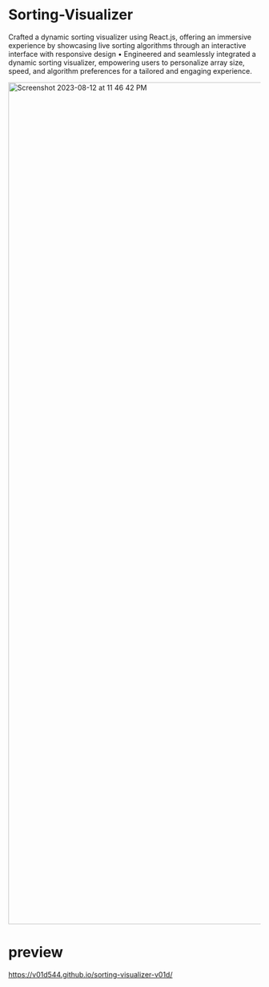 # Sorting-Visualizer
Crafted a dynamic sorting visualizer using React.js, offering an immersive experience by showcasing live sorting
algorithms through an interactive interface with responsive design
• Engineered and seamlessly integrated a dynamic sorting visualizer, empowering users to personalize array size,
speed, and algorithm preferences for a tailored and engaging experience.

<img width="1680" alt="Screenshot 2023-08-12 at 11 46 42 PM" src="https://github.com/V01D544/Sorting-Visualizer/assets/93920333/f3772744-e980-4a68-b5bd-66f938cf192b">

# preview
https://v01d544.github.io/sorting-visualizer-v01d/
